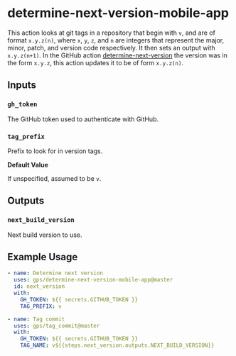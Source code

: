 # determine-next-version-mobile-app
This action looks at git tags in a repository that begin with `v`, and are of format `x.y.z(n)`, where `x`, `y`, `z`, and `n` are integers that represent the major, minor, patch, and version code respectively. It then sets an output with `x.y.z(n+1)`. In the GitHub action [determine-next-version](https://github.com/gps/determine-next-version) the version was in the form `x.y.z`, this action updates it to be of form `x.y.z(n)`.

## Inputs

### `gh_token`

The GitHub token used to authenticate with GitHub.

### `tag_prefix`

Prefix to look for in version tags.

**Default Value** 

If unspecified, assumed to be `v`.

## Outputs

### `next_build_version`

Next build version to use.

## Example Usage

```yml
- name: Determine next version
  uses: gps/determine-next-version-mobile-app@master
  id: next_version
  with:
    GH_TOKEN: ${{ secrets.GITHUB_TOKEN }}
    TAG_PREFIX: v

- name: Tag commit
  uses: gps/tag_commit@master
  with:
    GH_TOKEN: ${{ secrets.GITHUB_TOKEN }}
    TAG_NAME: v${{steps.next_version.outputs.NEXT_BUILD_VERSION}}
```